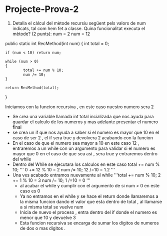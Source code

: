 # Projecte-Prova-2
1. Detalla el càlcul del mètode recursiu següent pels valors de num indicats, tal com hem fet a classe. Quina funcionalitat executa el mètode? (2 punts):
num = 2
num = 12

public static int RecMethod(int num)
{
	int total = 0;

	if (num < 10) return num;

	while (num > 0)
	{
    	    total += num % 10;
    	    num /= 10;
	}

	return RecMethod(total);
}

Iniciamos con la funcion recursiva , en este caso nuestro numero sera 2 
- Se crea una variable llamada int total incializada que nos ayuda para guardar el calculo de los numeros y mas adelante presentar el numero final 
- se crea un if que nos ayuda a saber si el numero es mayor que 10 en el caso de ser 2 , el if sera true y devolvera 2 acabando con la funcion
- En el caso de que el numero sea mayor a 10 en este caso 12 , entraremos a un while con un argumento para validar si el numero es mayor que 0 en el caso de que sea asi , sera true y entraremos dentro del while
- Dentro del While se ejecutara los calculos en este caso 
   total += num % 10;
  ''' 0 += 12 % 10 = 2
    num /= 10;
    12 /=10 = 1.2
  '''
- Una ves acabado entramos nuevamente al while
'''total += num % 10;
    2 += 1 % 10 = 3
    num /= 10;
    1 /=10 = 0
  '''
  - al acabar el while y cumplir con el argumento de si num > 0 en este caso es 0
  - Ya no entramos en el while y se hace el return donde llamaremos a la misma funcion dando el valor que esta dentro de total , al llamarse a si misma total se vuelve num
  - Inicia de nuevo el proceso , entra dentro del if donde el numero es menor que 10 y devuelve 3
  - Esta funcion recursiva se encarga de sumar los digitos de numeros de dos o mas digitos .
